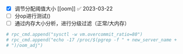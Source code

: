- [x] 调节分配阈值大小 [[oom]] ✅ 2023-03-22
- [ ] 分op进行测试()
- [ ] 通过内存大小分析，进行分级过滤（正常/大内存）

```python
# rpc_cmd.append("sysctl -w vm.overcommit_ratio=80")
# rpc_cmd.append("echo -17 /proc/$(pgrep -f " + new_server_name +
# ")/oom_adj")
```